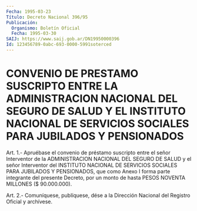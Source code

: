 ```yaml
---
Fecha: 1995-03-23
Título: Decreto Nacional 396/95
Publicación:
  Organismo: Boletín Oficial
  Fecha: 1995-03-30
SAIJ: https://www.saij.gob.ar/DN19950000396
Id: 123456789-0abc-693-0000-5991soterced
---
```

# CONVENIO DE PRESTAMO SUSCRIPTO ENTRE LA ADMINISTRACION NACIONAL DEL SEGURO DE SALUD Y EL INSTITUTO NACIONAL DE SERVICIOS SOCIALES PARA JUBILADOS Y PENSIONADOS

<a id="1"></a>
Art.  1.- Apruébase el convenio de préstamo suscripto entre el señor Interventor  de  la  ADMINISTRACION  NACIONAL  DEL  SEGURO DE SALUD  y  el  señor Interventor del INSTITUTO NACIONAL DE SERVICIOS SOCIALES PARA JUBILADOS  Y  PENSIONADOS,  que  como  Anexo  I forma parte integrante del presente Decreto, por un monto de hasta  PESOS NOVENTA MILLONES ($ 90.000.000).

<a id="2"></a>
Art. 2.- Comuníquese, publíquese, dése a la Dirección Nacional del Registro Oficial y archívese.